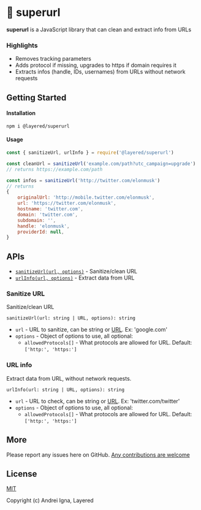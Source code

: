 # 🔗 superurl

**superurl** is a JavaScript library that can clean and extract info from URLs

### Highlights
* Removes tracking parameters
* Adds protocol if missing, upgrades to https if domain requires it
* Extracts infos (handle, IDs, usernames) from URLs without network requests

## Getting Started

#### Installation

```npm i @layered/superurl```

#### Usage
```js
const { sanitizeUrl, urlInfo } = require('@layered/superurl')

const cleanUrl = sanitizeUrl('example.com/path?utc_campaign=upgrade')
// returns https://example.com/path

const infos = sanitizeUrl('http://twitter.com/elonmusk')
// returns
{
	originalUrl: 'http://mobile.twitter.com/elonmusk',
	url: 'https://twitter.com/elonmusk',
	hostname: 'twitter.com',
	domain: 'twitter.com',
	subdomain: '',
	handle: 'elonmusk',
	providerId: null,
}
```

## APIs
- [`sanitizeUrl(url, options)`](#sanitize-url) - Sanitize/clean URL
- [`urlInfo(url, options)`](#url-info) - Extract data from URL

### Sanitize URL
Sanitize/clean URL

`sanitizeUrl(url: string | URL, options): string`
- `url` - URL to sanitize, can be string or [URL](https://developer.mozilla.org/en-US/docs/Web/API/URL). Ex: 'google.com'
- `options` - Object of options to use, all optional:
	- `allowedProtocols[]` - What protocols are allowed for URL. Default: `['http:', 'https:']`

### URL info
Extract data from URL, without network requests.

`urlInfo(url: string | URL, options): string`
- `url` - URL to check, can be string or [URL](https://developer.mozilla.org/en-US/docs/Web/API/URL). Ex: 'twitter.com/twitter'
- `options` - Object of options to use, all optional:
	- `allowedProtocols[]` - What protocols are allowed for URL. Default: `['http:', 'https:']`

## More

Please report any issues here on GitHub.
[Any contributions are welcome](CONTRIBUTING.md)

## License

[MIT](LICENSE)

Copyright (c) Andrei Igna, Layered
